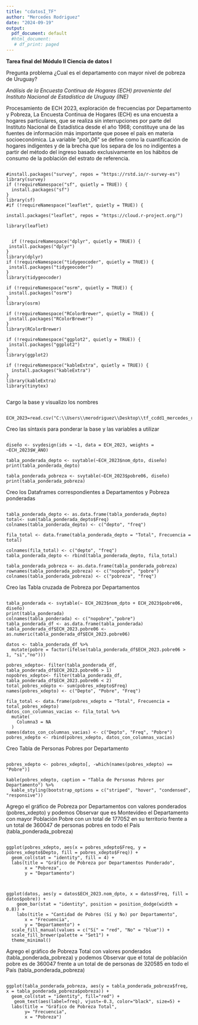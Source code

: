 ```yaml
---
title: "cdatosI_TF"
author: "Mercedes Rodriguez"
date: "2024-09-19"
output:
  pdf_document: default
  #html_document:
   # df_print: paged
---
```


**Tarea final del Módulo II Ciencia de datos I**

Pregunta problema ¿Cual es el departamento con mayor nivel de pobreza de Uruguay? 

*Análisis de la Encuesta Continua de Hogares (ECH) proveniente del Instituto Nacional de Estadística de Uruguay (INE)* 

Procesamiento de ECH 2023, exploración de frecuencias por Departamento y Pobreza, 
La Encuesta Continua de Hogares (ECH) es una encuesta a hogares particulares, que se realiza sin interrupciones por parte del Instituto Nacional de Estadística desde el año 1968; constituye una de las fuentes de información más importante que posee el país en materia socioeconómica.
La variable "pob_06" se define como la cuantificación de hogares indigentes y de la brecha que los separa de los no indigentes a partir del método del ingreso basado exclusivamente en los hábitos de consumo de la población del estrato de referencia.


```{r setup, include=FALSE}

#install.packages("survey", repos = "https://rstd.io/r-survey-es")
library(survey)
if (!requireNamespace("sf", quietly = TRUE)) {
  install.packages("sf")
}
library(sf)
#if (!requireNamespace("leaflet", quietly = TRUE)) {
 
install.packages("leaflet", repos = "https://cloud.r-project.org/")

library(leaflet)
 
  
  if (!requireNamespace("dplyr", quietly = TRUE)) {
 install.packages("dplyr")
}
library(dplyr)
if (!requireNamespace("tidygeocoder", quietly = TRUE)) {
 install.packages("tidygeocoder")
}
library(tidygeocoder)

if (!requireNamespace("osrm", quietly = TRUE)) {
 install.packages("osrm")
}
library(osrm)

if (!requireNamespace("RColorBrewer", quietly = TRUE)) {
 install.packages("RColorBrewer")
}
library(RColorBrewer)

if (!requireNamespace("ggplot2", quietly = TRUE)) {
 install.packages("ggplot2")
}
library(ggplot2)

if (!requireNamespace("kableExtra", quietly = TRUE)) {
  install.packages("kableExtra")
}
library(kableExtra)
library(tinytex)


```

Cargo la base y visualizo los nombres

```{r, include=TRUE, echo=FALSE, message=FALSE, warning=FALSE} 

ECH_2023=read.csv("C:\\Users\\merodriguez\\Desktop\\tf_ccdd1_mercedes_rodríguez\\entradas\\ECH_implantacion_2023.csv")

```

Creo las síntaxis para ponderar la base y las variables a utilizar

```{r, include=TRUE, echo=FALSE, message=FALSE, warning=FALSE}

diseño <- svydesign(ids = ~1, data = ECH_2023, weights = ~ECH_2023$W_ANO)

tabla_ponderada_depto <- svytable(~ECH_2023$nom_dpto, diseño)
print(tabla_ponderada_depto)

tabla_ponderada_pobreza <- svytable(~ECH_2023$pobre06, diseño)
print(tabla_ponderada_pobreza)

```

Creo los Dataframes correspondientes a Departamentos y Pobreza ponderadas

```{r, include=TRUE, echo=FALSE, message=FALSE, warning=FALSE}

tabla_ponderada_depto <- as.data.frame(tabla_ponderada_depto)
total<- sum(tabla_ponderada_depto$Freq)  
colnames(tabla_ponderada_depto) <- c("depto", "freq")

fila_total <- data.frame(tabla_ponderada_depto = "Total", Frecuencia = total)

colnames(fila_total) <- c("depto", "freq")
tabla_ponderada_depto <- rbind(tabla_ponderada_depto, fila_total)

tabla_ponderada_pobreza <- as.data.frame(tabla_ponderada_pobreza)
rownames(tabla_ponderada_pobreza) <- c("nopobre", "pobre")
colnames(tabla_ponderada_pobreza) <- c("pobreza", "freq")
```

Creo las Tabla cruzada de Pobreza por Departamentos

```{r, include=TRUE, echo=FALSE, message=FALSE, warning=FALSE}

tabla_ponderada <- svytable(~ ECH_2023$nom_dpto + ECH_2023$pobre06, diseño)
print(tabla_ponderada)
colnames(tabla_ponderada) <- c("nopobre","pobre")
tabla_ponderada_df <- as.data.frame(tabla_ponderada)
tabla_ponderada_df$ECH_2023.pobre06 <- as.numeric(tabla_ponderada_df$ECH_2023.pobre06)

datos <- tabla_ponderada_df %>%
  mutate(pobre = factor(ifelse(tabla_ponderada_df$ECH_2023.pobre06 > 1, "si","no")))

pobres_xdepto<- filter(tabla_ponderada_df, tabla_ponderada_df$ECH_2023.pobre06 > 1)
nopobres_xdepto<- filter(tabla_ponderada_df, tabla_ponderada_df$ECH_2023.pobre06 < 2)
total_pobres_xdepto <- sum(pobres_xdepto$Freq)
names(pobres_xdepto) <- c("Depto", "Pobre", "Freq")

fila_total <- data.frame(pobres_xdepto = "Total", Frecuencia = total_pobres_xdepto)
datos_con_columnas_vacias <- fila_total %>%
  mutate(
    Columna3 = NA
  )
names(datos_con_columnas_vacias) <- c("Depto", "Freq", "Pobre")
pobres_xdepto <- rbind(pobres_xdepto, datos_con_columnas_vacias)

```


Creo Tabla de Personas Pobres por Departamento

```{r, include=TRUE, echo=FALSE, message=FALSE, warning=FALSE}

pobres_xdepto <- pobres_xdepto[, -which(names(pobres_xdepto) == "Pobre")]

kable(pobres_xdepto, caption = "Tabla de Personas Pobres por Departamento") %>%
  kable_styling(bootstrap_options = c("striped", "hover", "condensed", "responsive")) 

```

Agrego el gráfico de Pobreza por Departamentos con valores ponderados (pobres_xdepto) y podemos Observar que es Montevideo el Departamento con mayor Población Pobre con un total de 177052 en su territorio frente a un total de 360047 de personas pobres en todo el País (tabla_ponderada_pobreza)

```{r, include=TRUE, echo=FALSE, message=FALSE, warning=FALSE}

ggplot(pobres_xdepto, aes(x = pobres_xdepto$Freq, y = pobres_xdepto$Depto, fill = pobres_xdepto$Freq)) +
  geom_col(stat = "identity", fill = 4) +
  labs(title = "Gráfico de Pobreza por Departamentos Ponderado",
       x = "Pobreza",
       y = "Departamento") 
   
```

  
```{r, include=TRUE, echo=FALSE, message=FALSE, warning=FALSE}

ggplot(datos, aes(y = datos$ECH_2023.nom_dpto, x = datos$Freq, fill = datos$pobre)) +
    geom_bar(stat = "identity", position = position_dodge(width = 0.8)) +
    labs(title = "Cantidad de Pobres (Sí y No) por Departamento",
       x = "Frecuencia",
       y = "Departamento") +
  scale_fill_manual(values = c("Sí" = "red", "No" = "blue")) + 
  scale_fill_brewer(palette = "Set1") + 
  theme_minimal()

```
  
Agrego el gráfico de Pobreza Total con valores ponderados (tabla_ponderada_pobreza) y podemos Observar que el total de población pobre es de 360047 frente a un total de de personas de 320585 en todo el País (tabla_ponderada_pobreza)

```{r, include=TRUE, echo=FALSE, message=FALSE, warning=FALSE}

ggplot(tabla_ponderada_pobreza, aes(y = tabla_ponderada_pobreza$freq, x = tabla_ponderada_pobreza$pobreza)) +
  geom_col(stat = "identity", fill="red") +
   geom_text(aes(label=freq), vjust=-0.3, color="black", size=5) +
  labs(title = "Gráfico de Pobreza Total",
       y= "Frecuencia",
       x = "Pobreza")
```



